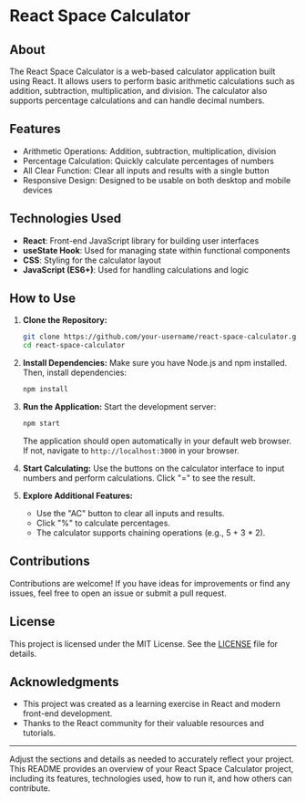 # React Space Calculator

## About
The React Space Calculator is a web-based calculator application built using React. It allows users to perform basic arithmetic calculations such as addition, subtraction, multiplication, and division. The calculator also supports percentage calculations and can handle decimal numbers.

## Features
- Arithmetic Operations: Addition, subtraction, multiplication, division
- Percentage Calculation: Quickly calculate percentages of numbers
- All Clear Function: Clear all inputs and results with a single button
- Responsive Design: Designed to be usable on both desktop and mobile devices

## Technologies Used
- **React**: Front-end JavaScript library for building user interfaces
- **useState Hook**: Used for managing state within functional components
- **CSS**: Styling for the calculator layout
- **JavaScript (ES6+)**: Used for handling calculations and logic

## How to Use
1. **Clone the Repository:**
   ```bash
   git clone https://github.com/your-username/react-space-calculator.git
   cd react-space-calculator
   ```

2. **Install Dependencies:**
   Make sure you have Node.js and npm installed. Then, install dependencies:
   ```bash
   npm install
   ```

3. **Run the Application:**
   Start the development server:
   ```bash
   npm start
   ```
   The application should open automatically in your default web browser. If not, navigate to `http://localhost:3000` in your browser.

4. **Start Calculating:**
   Use the buttons on the calculator interface to input numbers and perform calculations. Click "=" to see the result.

5. **Explore Additional Features:**
   - Use the "AC" button to clear all inputs and results.
   - Click "%" to calculate percentages.
   - The calculator supports chaining operations (e.g., 5 + 3 * 2).

## Contributions
Contributions are welcome! If you have ideas for improvements or find any issues, feel free to open an issue or submit a pull request.

## License
This project is licensed under the MIT License. See the [LICENSE](LICENSE) file for details.

## Acknowledgments
- This project was created as a learning exercise in React and modern front-end development.
- Thanks to the React community for their valuable resources and tutorials.

---

Adjust the sections and details as needed to accurately reflect your project. This README provides an overview of your React Space Calculator project, including its features, technologies used, how to run it, and how others can contribute.
